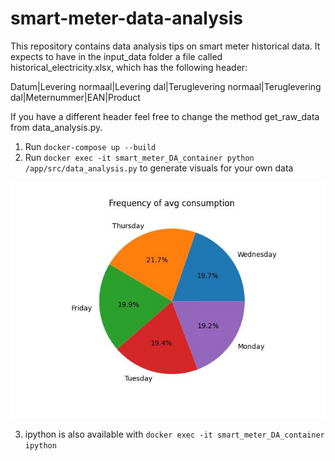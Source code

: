 # smart-meter-data-analysis
This repository contains data analysis tips on smart meter historical data.
It expects to have in the input_data folder a file called historical_electricity.xlsx,
which has the following header:

Datum|Levering normaal|Levering dal|Teruglevering normaal|Teruglevering dal|Meternummer|EAN|Product

If you have a different header feel free to change the method get_raw_data from data_analysis.py.

1. Run `docker-compose up --build`
2. Run `docker exec -it smart_meter_DA_container python /app/src/data_analysis.py`
to generate visuals for your own data

![Example](https://github.com/acirtep/smart-meter-data-analysis/blob/main/visuals/frequency_avg.jpg)


3. ipython is also available with `docker exec -it smart_meter_DA_container ipython`

